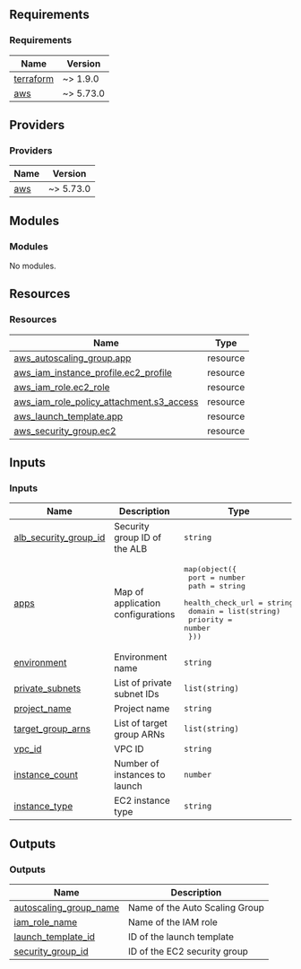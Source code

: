 <!-- BEGIN_TF_DOCS -->
## Requirements

### Requirements

| Name | Version |
|------|---------|
| <a name="requirement_terraform"></a> [terraform](#requirement\_terraform) | ~> 1.9.0 |
| <a name="requirement_aws"></a> [aws](#requirement\_aws) | ~> 5.73.0 |

## Providers

### Providers

| Name | Version |
|------|---------|
| <a name="provider_aws"></a> [aws](#provider\_aws) | ~> 5.73.0 |

## Modules

### Modules

No modules.

## Resources

### Resources

| Name | Type |
|------|------|
| [aws_autoscaling_group.app](https://registry.terraform.io/providers/hashicorp/aws/latest/docs/resources/autoscaling_group) | resource |
| [aws_iam_instance_profile.ec2_profile](https://registry.terraform.io/providers/hashicorp/aws/latest/docs/resources/iam_instance_profile) | resource |
| [aws_iam_role.ec2_role](https://registry.terraform.io/providers/hashicorp/aws/latest/docs/resources/iam_role) | resource |
| [aws_iam_role_policy_attachment.s3_access](https://registry.terraform.io/providers/hashicorp/aws/latest/docs/resources/iam_role_policy_attachment) | resource |
| [aws_launch_template.app](https://registry.terraform.io/providers/hashicorp/aws/latest/docs/resources/launch_template) | resource |
| [aws_security_group.ec2](https://registry.terraform.io/providers/hashicorp/aws/latest/docs/resources/security_group) | resource |

## Inputs

### Inputs

| Name | Description | Type | Default | Required |
|------|-------------|------|---------|:--------:|
| <a name="input_alb_security_group_id"></a> [alb\_security\_group\_id](#input\_alb\_security\_group\_id) | Security group ID of the ALB | `string` | n/a | yes |
| <a name="input_apps"></a> [apps](#input\_apps) | Map of application configurations | <pre>map(object({<br>    port             = number<br>    path             = string<br>    health_check_url = string<br>    domain           = list(string)<br>    priority         = number<br>  }))</pre> | n/a | yes |
| <a name="input_environment"></a> [environment](#input\_environment) | Environment name | `string` | n/a | yes |
| <a name="input_private_subnets"></a> [private\_subnets](#input\_private\_subnets) | List of private subnet IDs | `list(string)` | n/a | yes |
| <a name="input_project_name"></a> [project\_name](#input\_project\_name) | Project name | `string` | n/a | yes |
| <a name="input_target_group_arns"></a> [target\_group\_arns](#input\_target\_group\_arns) | List of target group ARNs | `list(string)` | n/a | yes |
| <a name="input_vpc_id"></a> [vpc\_id](#input\_vpc\_id) | VPC ID | `string` | n/a | yes |
| <a name="input_instance_count"></a> [instance\_count](#input\_instance\_count) | Number of instances to launch | `number` | `2` | no |
| <a name="input_instance_type"></a> [instance\_type](#input\_instance\_type) | EC2 instance type | `string` | `"t3.micro"` | no |

## Outputs

### Outputs

| Name | Description |
|------|-------------|
| <a name="output_autoscaling_group_name"></a> [autoscaling\_group\_name](#output\_autoscaling\_group\_name) | Name of the Auto Scaling Group |
| <a name="output_iam_role_name"></a> [iam\_role\_name](#output\_iam\_role\_name) | Name of the IAM role |
| <a name="output_launch_template_id"></a> [launch\_template\_id](#output\_launch\_template\_id) | ID of the launch template |
| <a name="output_security_group_id"></a> [security\_group\_id](#output\_security\_group\_id) | ID of the EC2 security group |
<!-- END_TF_DOCS -->